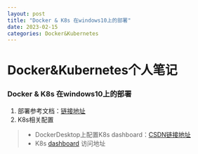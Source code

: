 ```yaml
---
layout: post
title: "Docker & K8s 在windows10上的部署"
date: 2023-02-15
categories: Docker&Kubernetes
---
```


# Docker&Kubernetes个人笔记

### Docker & K8s 在windows10上的部署
  1. 部署参考文档：<a href="https://cloud.tencent.com/developer/article/1844868">链接地址</a>
  2. K8s相关配置
  > * DockerDesktop上配置K8s dashboard：<a href="https://blog.csdn.net/CQCQCQY/article/details/124838102">CSDN链接地址</a>  
  > * K8s [dashboard][1] 访问地址
  
  [1]: http://localhost:8001/api/v1/namespaces/kubernetes-dashboard/services/https:kubernetes-dashboard:/proxy/